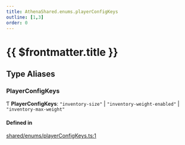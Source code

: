 ```yaml
---
title: AthenaShared.enums.playerConfigKeys
outline: [1,3]
order: 0
---
```


# {{ $frontmatter.title }}


## Type Aliases

### PlayerConfigKeys

Ƭ **PlayerConfigKeys**: ``"inventory-size"`` \| ``"inventory-weight-enabled"`` \| ``"inventory-max-weight"``

#### Defined in

[shared/enums/playerConfigKeys.ts:1](https://github.com/Stuyk/altv-athena/blob/9c488f0/src/core/shared/enums/playerConfigKeys.ts#L1)
